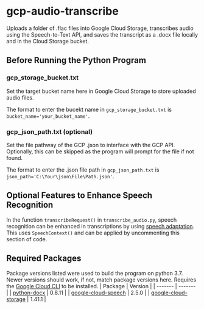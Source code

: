 # gcp-audio-transcribe
Uploads a folder of .flac files into Google Cloud Storage, transcribes audio using the Speech-to-Text API, and saves the transcript as a .docx file locally and in the Cloud Storage bucket.

## Before Running the Python Program
### gcp_storage_bucket.txt
Set the target bucket name here in Google Cloud Storage to store uploaded audio files.

The format to enter the bucekt name in `gcp_storage_bucket.txt` is `bucket_name='your_bucket_name'`.

### gcp_json_path.txt (optional)
Set the file pathway of the GCP .json to interface with the GCP API. Optionally, this can be skipped as the program will prompt for the file if not found.

The format to enter the .json file path in `gcp_json_path.txt` is `json_path='C:\Your\json\File\Path.json'`.

## Optional Features to Enhance Speech Recognition
In the function `transcribeRequest()` in `transcribe_audio.py`, speech recognition can be enhanced in transcriptions by using [speech adaptation][speech-adapt]. This uses `SpeechContext()` and can be applied by uncommenting this section of code. 

## Required Packages
Package versions listed were used to build the program on python 3.7. Newer versions should work, if not, match package versions here. Requires the [Google Cloud CLI][cloud-cli] to be installed.
| Package | Version |
| ------- | ------- |
| [python-docx][pyDocx] | 0.8.11 |
| [google-cloud-speech][gcp-speech] | 2.5.0 |
| [google-cloud-storage][gcp-storage] | 1.41.1 |

  [pyDocx]: <https://python-docx.readthedocs.io/en/latest/>
  [gcp-speech]: <https://github.com/googleapis/python-speech>
  [gcp-storage]: <https://github.com/googleapis/python-storage>
  [speech-adapt]: <https://cloud.google.com/speech-to-text/docs/context-strength>
  [cloud-cli]: <https://cloud.google.com/sdk/docs/install-sdk>
